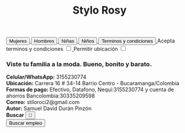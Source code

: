 <!DOCTYPE html>
<!doctype>
<html dir="ltr" lang="es">
<head>
	<meta charset="UTF-8">
	<meta http-equiv="X-UA-compatible" content="IE-edge">
	<meta name="viewport" content="width=device-width, initial-scale=1.0">
		<title>Stylo Rosy </title>
	<link rel="stylesheet" href="fondo.css">
</head>
<body>
		<header><h1>Stylo Rosy</h1></header>
		<a class="btn-1" href="file:///C:/Users/RDURAN/Documents/Samuel%20David%20Dur%C3%A1n%20Pinz%C3%B3n%20trabajo/trabajo/Rocio/HTML/Mujer/Mujer.html">
		<nav><button class="btn-1">Mujeres</button>
		</a>
		<a class="btn-2" href="file:///C:/Users/RDURAN/Documents/Samuel%20David%20Dur%C3%A1n%20Pinz%C3%B3n%20trabajo/trabajo/Rocio/HTML/Hombres/Hombres.html">
		<button>Hombres</button>
		</a>
		<a class="btn-3" href="C:/Users/RDURAN/Documents/Samuel%20David%20Durán%20Pinzón%20trabajo/trabajo/Rocio/HTML/Niñas/Niñas.html">
		<button>Niñas</button>
		</a>
		<a class="btn-7" href="file:///C:/Users/RDURAN/Documents/Samuel%20David%20Dur%C3%A1n%20Pinz%C3%B3n%20trabajo/trabajo/Rocio/HTML/Ni%C3%B1os/Ni%C3%B1os.html">
		<button>Niños</button>
		</a>
		<a class="btn-5" href="#">
		<button>Terminos y condiciones</button>
		</a>
		Acepta terminos y condiciones
		<a class="btn-10" href="#">
		<input type="checkbox" name="condición" id="PermitirTerminos"/>
		</a>
		Permitir ubicación
		<a class="btn-9" href="#">
		<input type="checkbox" name="Ubicación" id="PermitirUbicacion"/>
		</a>
		<nav><b><h3>Viste tu familia a la moda. Bueno, bonito y barato.</h3></b></nav>
		<footer><strong>Celular/WhatsApp:</strong> 3155230774</footer>
		<footer><strong>Ubicación:</strong> Carrera 16 # 34-14 Barrio Centro - Bucaramanga/Colombia</footer>
		<footer><strong>Formas de pago: </strong>Efectivo, Datafono, Nequi:3155230774 y cuenta de ahorros Bancolombia:30335209598</footer>
		<footer><strong>Correo:</strong> stiloroci2@gmail.com</footer>
		<footer><strong>Autor:</strong> Samuel David Durán Pinzón</footer>
		<footer><strong>Buscar</strong>  <a class="btn-3" href="#"/><button>🔎</button></a><script src="jsStilo.js"> </script> </footer>
		<a class="btn-8" href="file:///C:/Users/RDURAN/Documents/Samuel%20David%20Dur%C3%A1n%20Pinz%C3%B3n%20trabajo/trabajo/Rocio/HTML/Trabajo/Buscar.html">
		<button>Buscar empleo</button>
		</a>
</html>
